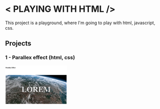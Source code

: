 # < PLAYING WITH HTML />
This project is a playground, where I'm going to play with html, javascript, css.

## Projects
### 1 - Parallex effect (html, css) 
![](parallax/video.gif) 